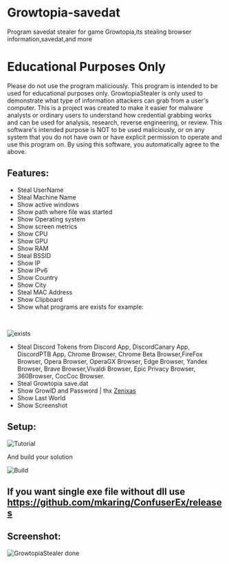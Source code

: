 # Growtopia-savedat
Program savedat stealer for game Growtopia,its stealing browser information,savedat,and more

# Educational Purposes Only
Please do not use the program maliciously. This program is intended to be used for educational purposes only. GrowtopiaStealer is only used to demonstrate what type of information attackers can grab from a user's computer. This is a project was created to make it easier for malware analysts or ordinary users to understand how credential grabbing works and can be used for analysis, research, reverse engineering, or review. This software's intended purpose is NOT to be used maliciously, or on any system that you do not have own or have explicit permission to operate and use this program on. By using this software, you automatically agree to the above.

## Features:
- Steal UserName
- Steal Machine Name
- Show active windows
- Show path where file was started
- Show Operating system
- Show screen metrics
- Show CPU
- Show GPU
- Show RAM
- Steal BSSID
- Show IP
- Show IPv6
- Show Country
- Show City
- Steal MAC Address
- Show Clipboard
- Show what programs are exists for example:
<br/>

![exists](https://user-images.githubusercontent.com/65458800/129815056-62e3be91-b229-4df0-a78d-43b053a22149.jpg)

- Steal Discord Tokens from Discord App, DiscordCanary App, DiscordPTB App, Chrome Browser, Chrome Beta Browser,FireFox Browser, Opera Browser, OperaGX Browser, Edge Browser, Yandex Browser, Brave Browser,Vivaldi Browser, Epic Privacy Browser, 360Browser, CocCoc Browser.
- Steal Growtopia save.dat
- Show GrowID and Password | thx [Zenixas](https://github.com/Zenixas)
- Show Last World
- Show Screenshot
## Setup:

![Tutorial](https://user-images.githubusercontent.com/65458800/129815039-b1dcf470-2e4c-4ce7-84f7-9fd44619cc37.png)

And build your solution

![Build](https://user-images.githubusercontent.com/65458800/129815024-37d84406-78d9-439f-806b-fb9e986f6663.jpg)

## If you want single exe file without dll use https://github.com/mkaring/ConfuserEx/releases
## Screenshot:

![GrowtopiaStealer done](https://user-images.githubusercontent.com/65458800/130509879-2558e60a-f980-47f1-b432-0c3267c9fa42.png)
